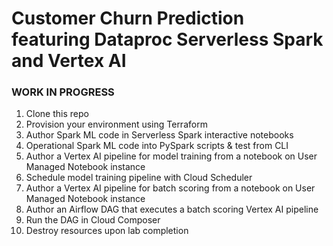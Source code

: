 # Customer Churn Prediction featuring Dataproc Serverless Spark and Vertex AI 

### WORK IN PROGRESS

1. Clone this repo
2. Provision your environment using Terraform
3. Author Spark ML code in Serverless Spark interactive notebooks
4. Operational Spark ML code into PySpark scripts & test from CLI
5. Author a Vertex AI pipeline for model training from a notebook on User Managed Notebook instance
6. Schedule model training pipeline with Cloud Scheduler
7. Author a Vertex AI pipeline for batch scoring from a notebook on User Managed Notebook instance
8. Author an Airflow DAG that executes a batch scoring Vertex AI pipeline
9. Run the DAG in Cloud Composer
10. Destroy resources upon lab completion


